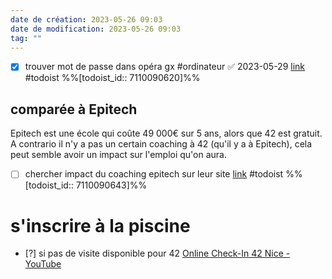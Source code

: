 ```yaml
---
date de création: 2023-05-26 09:03
date de modification: 2023-05-26 09:03
tag: ""
---
```

- [x] trouver mot de passe dans opéra gx #ordinateur ✅ 2023-05-29 [link](https://todoist.com/showTask?id=7110090620) #todoist %%[todoist_id:: 7110090620]%%
## comparée à Epitech

Epitech est une école qui coûte 49 000€ sur 5 ans, alors que 42 est gratuit. A contrario il n'y a pas un certain coaching à 42 (qu'il y a à Epitech), cela peut semble avoir un impact sur l'emploi qu'on aura.
- [ ] chercher impact du coaching epitech sur leur site [link](https://todoist.com/showTask?id=7110090643) #todoist %%[todoist_id:: 7110090643]%%
# s'inscrire à la piscine
- [?] si pas de visite disponible pour 42 [Online Check-In 42 Nice - YouTube](https://www.youtube.com/watch?v=VUlqeSRGpbY) 